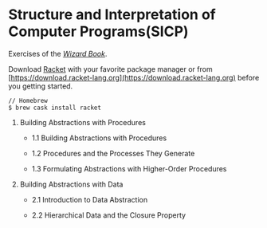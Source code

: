 # Structure and Interpretation of Computer Programs(SICP)

Exercises of the *[Wizard Book](https://mitpress.mit.edu/sites/default/files/sicp/index.html)*.

Download [Racket](https://racket-lang.org) with your favorite package manager or from [https://download.racket-lang.org](https://download.racket-lang.org) before you getting started.

```
// Homebrew
$ brew cask install racket
```

1. Building Abstractions with Procedures

    - 1.1 Building Abstractions with Procedures

    - 1.2 Procedures and the Processes They Generate

    - 1.3 Formulating Abstractions with Higher-Order Procedures

2. Building Abstractions with Data

    - 2.1 Introduction to Data Abstraction

    - 2.2 Hierarchical Data and the Closure Property
